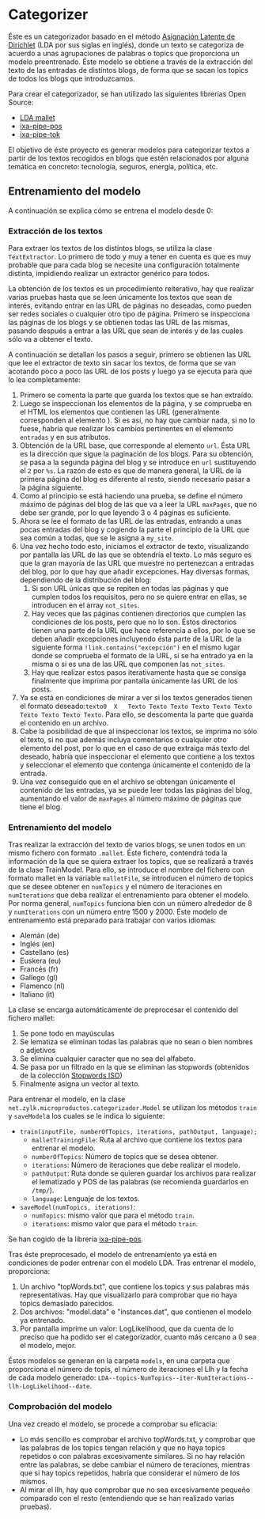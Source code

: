 # Categorizer

Éste es un categorizador basado en el método [Asignación Latente de Dirichlet](https://en.wikipedia.org/wiki/Latent_Dirichlet_allocation) (LDA por sus siglas en inglés), donde un texto se categoriza de acuerdo a unas agrupaciones de palabras o topics que proporciona un modelo preentrenado. Éste modelo se obtiene a través de la extracción del texto de las entradas de distintos blogs, de forma que se sacan los topics de todos los blogs que introduzcamos.

Para crear el categorizador, se han utilizado las siguientes librerías Open Source:
+ [LDA mallet](http://mallet.cs.umass.edu/)
+ [ixa-pipe-pos](https://github.com/ixa-ehu/ixa-pipe-pos)
+ [ixa-pipe-tok](https://github.com/ixa-ehu/ixa-pipe-tok)

El objetivo de éste proyecto es generar modelos para categorizar textos a partir de los textos recogidos en blogs que estén relacionados por alguna temática en concreto: tecnología, seguros, energía, política, etc.

## Entrenamiento del modelo
A continuación se explica cómo se entrena el modelo desde 0:

### Extracción de los textos

Para extraer los textos de los distintos blogs, se utiliza la clase `TextExtractor`. Lo primero de todo y muy a tener en cuenta es que es muy probable que para cada blog se necesite una configuración totalmente distinta, impidiendo realizar un extractor genérico para todos.

La obtención de los textos es un procedimiento reiterativo, hay que realizar varias pruebas hasta que se leen únicamente los textos que sean de interés, evitando entrar en las URL de páginas no deseadas, como pueden ser redes sociales o cualquier otro tipo de página. Primero se inspecciona las páginas de los blogs y se obtienen todas las URL de las mismas, pasando después a entrar a las URL que sean de interés y de las cuales sólo va a obtener el texto.

A continuación se detallan los pasos a seguir, primero se obtienen las URL que lee el extractor de texto sin sacar los textos, de forma que se van acotando poco a poco las URL de los posts y luego ya se ejecuta para que lo lea completamente:

1. Primero se comenta la parte que guarda los textos que se han extraído.
1. Luego se inspeccionan los elementos de la página, y se comprueba en el HTML los elementos que contienen las URL (generalmente corresponden al elemento <a href= "http://www. ......"> </a>). Si es así, no hay que cambiar nada, si no lo fuese, habría que realizar los cambios pertinentes en el elemento `entradas` y en sus atributos.
1. Obtención de la URL base, que corresponde al elemento `url`. Ésta URL es la dirección que sigue la paginación de los blogs. Para su obtención, se pasa a la segunda página del blog y se introduce en `url` sustituyendo el `2` por `%s`. La razón de esto es que de manera general, la URL de la primera página del blog es diferente al resto, siendo necesario pasar a la página siguiente.
1. Como al principio se está haciendo una prueba, se define el número máximo de páginas del blog de las que va a leer la URL `maxPages`, que no debe ser grande, por lo que leyendo 3 o 4 páginas es suficiente.
1. Ahora se lee el formato de las URL de las entradas, entrando a unas pocas entradas del blog y cogiendo la parte el principio de la URL que sea común a todas, que se le asigna a `my_site`.
1. Una vez hecho todo esto, iniciamos el extractor de texto, visualizando por pantalla las URL de las que se obtendría el texto. Lo más seguro es que la gran mayoría de las URL que muestre no pertenezcan a entradas del blog, por lo que hay que añadir excepciones. Hay diversas formas, dependiendo de la distribución del blog:
    1. Si son URL únicas que se repiten en todas las páginas y que cumplen todos los requisitos, pero no se quiere entrar en ellas, se introducen en el array `not_sites`.
    1. Hay veces que las páginas contienen directorios que cumplen las condiciones de los posts, pero que no lo son. Éstos directorios tienen una parte de la URL que hace referencia a ellos, por lo que se deben añadir excepciones incluyendo ésta parte de la URL de la siguiente forma `!link.contains("excepción")` en el mismo lugar donde se comprueba el formato de la URL, si se ha entrado ya en la misma o si es una de las URL que componen las `not_sites`.
    1. Hay que realizar estos pasos iterativamente hasta que se consiga finalmente que imprima por pantalla únicamente las URL de los posts.
1. Ya se está en condiciones de mirar a ver si los textos generados tienen el formato deseado:``texto0	X	Texto Texto Texto Texto Texto Texto Texto Texto Texto Texto``. Para ello, se descomenta la parte que guarda el contenido en un archivo.
1. Cabe la posibilidad de que al inspeccionar los textos, se imprima no sólo el texto, si no que además incluya comentarios o cualquier otro elemento del post, por lo que en el caso de que extraiga más texto del deseado, habría que inspeccionar el elemento que contiene a los textos y seleccionar el elemento que contenga únicamente el contenido de la entrada.
1. Una vez conseguido que en el archivo se obtengan únicamente el contenido de las entradas, ya se puede leer todas las páginas del blog, aumentando el valor de `maxPages` al número máximo de páginas que tiene el blog.


### Entrenamiento del modelo

Tras realizar la extracción del texto de varios blogs, se unen todos en un mismo fichero con formato `.mallet`. Éste fichero, contendrá toda la información de la que se quiera extraer los topics, que se realizará a través de la clase TrainModel. Para ello, se introduce el nombre del fichero con formato mallet en la variable `malletFile`, se introducen el número de topics que se desee obtener en `numTopics` y el número de iteraciones en `numIterations` que deba realizar el entrenamiento para obtener el modelo. Por norma general, `numTopics` funciona bien con un número alrededor de 8 y `numIterations` con un número entre 1500 y 2000. Éste modelo de entrenamiento está preparado para trabajar con varios idiomas:

+ Alemán (de)
+ Inglés (en)
+ Castellano (es)
+ Euskera (eu)
+ Francés (fr)
+ Gallego (gl)
+ Flamenco (nl)
+ Italiano (it)

La clase se encarga automáticamente de preprocesar el contenido del fichero mallet:
1. Se pone todo en mayúsculas
1. Se lematiza se eliminan todas las palabras que no sean o bien nombres o adjetivos
1. Se elimina cualquier caracter que no sea del alfabeto.
1. Se pasa por un filtrado en la que se eliminan las stopwords (obtenidos de la colección [Stopwords ISO](https://github.com/stopwords-iso))
1. Finalmente asigna un vector al texto.

Para entrenar el modelo, en la clase `net.zylk.microproductos.categorizador.Model` se utilizan los métodos `train` y `saveModel`a los cuales se le indica lo siguiente:
+ `train(inputFile, numberOfTopics, iterations, pathOutput, language);`
  - `malletTrainingFile`: Ruta al archivo que contiene los textos para entrenar el modelo.
  - `numberOfTopics`: Número de topics que se desea obtener.
  - `iterations`: Número de iteraciones que debe realizar el modelo.
  - `pathOutput`: Ruta donde se quieren guardar los archivos para realizar el lematizado y POS de las palabras (se recomienda guardarlos en `/tmp/`).
  - `language`: Lenguaje de los textos.
+ `saveModel(numTopics, iterations)`:
  - `numTopics`: mismo valor que para el método `train`.
  - `iterations`: mismo valor que para el método `train`.

Se han cogido de la librería [ixa-pipe-pos](https://github.com/ixa-ehu/ixa-pipe-pos).

Tras éste preprocesado, el modelo de entrenamiento ya está en condiciones de poder entrenar con el modelo LDA. Tras entrenar el modelo, proporciona:
1. Un archivo "topWords.txt", que contiene los topics y sus palabras más representativas. Hay que visualizarlo para comprobar que no haya topics demasiado parecidos.
1. Dos archivos: "model.data" e "instances.dat", que contienen el modelo ya entrenado.
1. Por pantalla imprime un valor: LogLikelihood, que da cuenta de lo preciso que ha podido ser el categorizador, cuanto más cercano a 0 sea el modelo, mejor.

Éstos modelos se generan en la carpeta `models`, en una carpeta que proporciona el número de topis, el número de iteraciones el Llh y la fecha de cada modelo generado: `LDA--topics-NumTopics--iter-NumIteractions--llh-LogLikelihood--date`.

### Comprobación del modelo

Una vez creado el modelo, se procede a comprobar su eficacia:

+ Lo más sencillo es comprobar el archivo topWords.txt, y comprobar que las palabras de los topics tengan relación y que no haya topics repetidos o con palabras excesivamente similares. Si no hay relación entre las palabras, se debe cambiar el número de teraciones, mientras que si hay topics repetidos, habría que considerar el número de los mismos.
+ Al mirar el llh, hay que comprobar que no sea excesivamente pequeño comparado con el resto (entendiendo que se han realizado varias pruebas).
